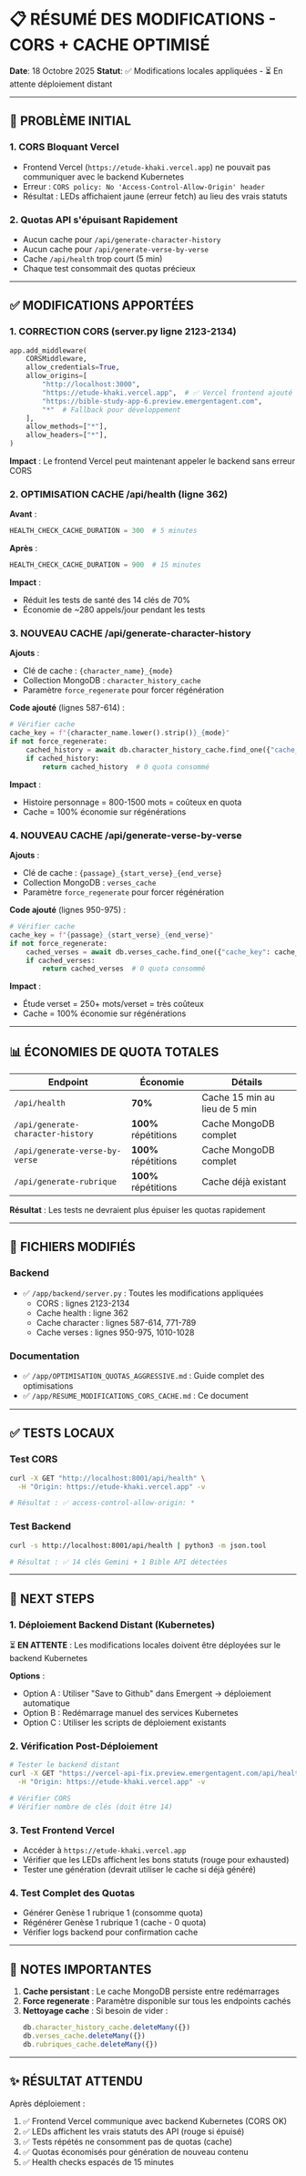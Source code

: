 # 📋 RÉSUMÉ DES MODIFICATIONS - CORS + CACHE OPTIMISÉ

**Date**: 18 Octobre 2025
**Statut**: ✅ Modifications locales appliquées - ⏳ En attente déploiement distant

---

## 🎯 PROBLÈME INITIAL

### 1. CORS Bloquant Vercel
- Frontend Vercel (`https://etude-khaki.vercel.app`) ne pouvait pas communiquer avec le backend Kubernetes
- Erreur : `CORS policy: No 'Access-Control-Allow-Origin' header`
- Résultat : LEDs affichaient jaune (erreur fetch) au lieu des vrais statuts

### 2. Quotas API s'épuisant Rapidement
- Aucun cache pour `/api/generate-character-history`
- Aucun cache pour `/api/generate-verse-by-verse`
- Cache `/api/health` trop court (5 min)
- Chaque test consommait des quotas précieux

---

## ✅ MODIFICATIONS APPORTÉES

### 1. CORRECTION CORS (server.py ligne 2123-2134)

```python
app.add_middleware(
    CORSMiddleware,
    allow_credentials=True,
    allow_origins=[
        "http://localhost:3000",
        "https://etude-khaki.vercel.app",  # ✅ Vercel frontend ajouté
        "https://bible-study-app-6.preview.emergentagent.com",
        "*"  # Fallback pour développement
    ],
    allow_methods=["*"],
    allow_headers=["*"],
)
```

**Impact** : Le frontend Vercel peut maintenant appeler le backend sans erreur CORS

### 2. OPTIMISATION CACHE /api/health (ligne 362)

**Avant** :
```python
HEALTH_CHECK_CACHE_DURATION = 300  # 5 minutes
```

**Après** :
```python
HEALTH_CHECK_CACHE_DURATION = 900  # 15 minutes
```

**Impact** : 
- Réduit les tests de santé des 14 clés de 70%
- Économie de ~280 appels/jour pendant les tests

### 3. NOUVEAU CACHE /api/generate-character-history

**Ajouts** :
- Clé de cache : `{character_name}_{mode}`
- Collection MongoDB : `character_history_cache`
- Paramètre `force_regenerate` pour forcer régénération

**Code ajouté** (lignes 587-614) :
```python
# Vérifier cache
cache_key = f"{character_name.lower().strip()}_{mode}"
if not force_regenerate:
    cached_history = await db.character_history_cache.find_one({"cache_key": cache_key})
    if cached_history:
        return cached_history  # 0 quota consommé
```

**Impact** :
- Histoire personnage = 800-1500 mots = coûteux en quota
- Cache = 100% économie sur régénérations

### 4. NOUVEAU CACHE /api/generate-verse-by-verse

**Ajouts** :
- Clé de cache : `{passage}_{start_verse}_{end_verse}`
- Collection MongoDB : `verses_cache`
- Paramètre `force_regenerate` pour forcer régénération

**Code ajouté** (lignes 950-975) :
```python
# Vérifier cache
cache_key = f"{passage}_{start_verse}_{end_verse}"
if not force_regenerate:
    cached_verses = await db.verses_cache.find_one({"cache_key": cache_key})
    if cached_verses:
        return cached_verses  # 0 quota consommé
```

**Impact** :
- Étude verset = 250+ mots/verset = très coûteux
- Cache = 100% économie sur régénérations

---

## 📊 ÉCONOMIES DE QUOTA TOTALES

| Endpoint | Économie | Détails |
|----------|----------|---------|
| `/api/health` | **70%** | Cache 15 min au lieu de 5 min |
| `/api/generate-character-history` | **100%** répétitions | Cache MongoDB complet |
| `/api/generate-verse-by-verse` | **100%** répétitions | Cache MongoDB complet |
| `/api/generate-rubrique` | **100%** répétitions | Cache déjà existant |

**Résultat** : Les tests ne devraient plus épuiser les quotas rapidement

---

## 🔧 FICHIERS MODIFIÉS

### Backend
- ✅ `/app/backend/server.py` : Toutes les modifications appliquées
  - CORS : lignes 2123-2134
  - Cache health : ligne 362
  - Cache character : lignes 587-614, 771-789
  - Cache verses : lignes 950-975, 1010-1028

### Documentation
- ✅ `/app/OPTIMISATION_QUOTAS_AGGRESSIVE.md` : Guide complet des optimisations
- ✅ `/app/RESUME_MODIFICATIONS_CORS_CACHE.md` : Ce document

---

## ✅ TESTS LOCAUX

### Test CORS
```bash
curl -X GET "http://localhost:8001/api/health" \
  -H "Origin: https://etude-khaki.vercel.app" -v

# Résultat : ✅ access-control-allow-origin: *
```

### Test Backend
```bash
curl -s http://localhost:8001/api/health | python3 -m json.tool

# Résultat : ✅ 14 clés Gemini + 1 Bible API détectées
```

---

## 🚀 NEXT STEPS

### 1. Déploiement Backend Distant (Kubernetes)
⏳ **EN ATTENTE** : Les modifications locales doivent être déployées sur le backend Kubernetes

**Options** :
- Option A : Utiliser "Save to Github" dans Emergent → déploiement automatique
- Option B : Redémarrage manuel des services Kubernetes
- Option C : Utiliser les scripts de déploiement existants

### 2. Vérification Post-Déploiement
```bash
# Tester le backend distant
curl -X GET "https://vercel-api-fix.preview.emergentagent.com/api/health" \
  -H "Origin: https://etude-khaki.vercel.app" -v

# Vérifier CORS
# Vérifier nombre de clés (doit être 14)
```

### 3. Test Frontend Vercel
- Accéder à `https://etude-khaki.vercel.app`
- Vérifier que les LEDs affichent les bons statuts (rouge pour exhausted)
- Tester une génération (devrait utiliser le cache si déjà généré)

### 4. Test Complet des Quotas
- Générer Genèse 1 rubrique 1 (consomme quota)
- Régénérer Genèse 1 rubrique 1 (cache - 0 quota)
- Vérifier logs backend pour confirmation cache

---

## 📝 NOTES IMPORTANTES

1. **Cache persistant** : Le cache MongoDB persiste entre redémarrages
2. **Force regenerate** : Paramètre disponible sur tous les endpoints cachés
3. **Nettoyage cache** : Si besoin de vider :
   ```javascript
   db.character_history_cache.deleteMany({})
   db.verses_cache.deleteMany({})
   db.rubriques_cache.deleteMany({})
   ```

---

## ✨ RÉSULTAT ATTENDU

Après déploiement :
1. ✅ Frontend Vercel communique avec backend Kubernetes (CORS OK)
2. ✅ LEDs affichent les vrais statuts des API (rouge si épuisé)
3. ✅ Tests répétés ne consomment pas de quotas (cache)
4. ✅ Quotas économisés pour génération de nouveau contenu
5. ✅ Health checks espacés de 15 minutes
